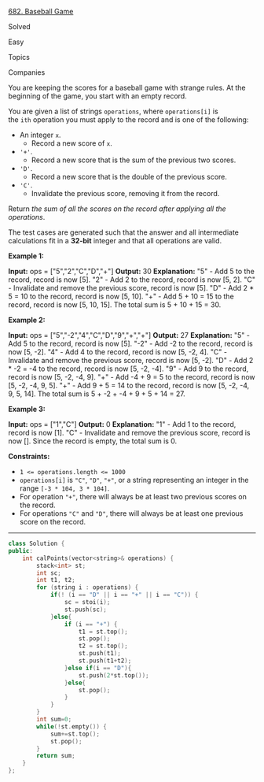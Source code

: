 [682. Baseball Game](https://leetcode.com/problems/baseball-game/)

Solved

Easy

Topics

Companies

You are keeping the scores for a baseball game with strange rules. At the beginning of the game, you start with an empty record.

You are given a list of strings `operations`, where `operations[i]` is the `ith` operation you must apply to the record and is one of the following:

- An integer `x`.
    - Record a new score of `x`.
- `'+'`.
    - Record a new score that is the sum of the previous two scores.
- `'D'`.
    - Record a new score that is the double of the previous score.
- `'C'`.
    - Invalidate the previous score, removing it from the record.

Return _the sum of all the scores on the record after applying all the operations_.

The test cases are generated such that the answer and all intermediate calculations fit in a **32-bit** integer and that all operations are valid.

**Example 1:**

**Input:** ops = ["5","2","C","D","+"]
**Output:** 30
**Explanation:**
"5" - Add 5 to the record, record is now [5].
"2" - Add 2 to the record, record is now [5, 2].
"C" - Invalidate and remove the previous score, record is now [5].
"D" - Add 2 * 5 = 10 to the record, record is now [5, 10].
"+" - Add 5 + 10 = 15 to the record, record is now [5, 10, 15].
The total sum is 5 + 10 + 15 = 30.

**Example 2:**

**Input:** ops = ["5","-2","4","C","D","9","+","+"]
**Output:** 27
**Explanation:**
"5" - Add 5 to the record, record is now [5].
"-2" - Add -2 to the record, record is now [5, -2].
"4" - Add 4 to the record, record is now [5, -2, 4].
"C" - Invalidate and remove the previous score, record is now [5, -2].
"D" - Add 2 * -2 = -4 to the record, record is now [5, -2, -4].
"9" - Add 9 to the record, record is now [5, -2, -4, 9].
"+" - Add -4 + 9 = 5 to the record, record is now [5, -2, -4, 9, 5].
"+" - Add 9 + 5 = 14 to the record, record is now [5, -2, -4, 9, 5, 14].
The total sum is 5 + -2 + -4 + 9 + 5 + 14 = 27.

**Example 3:**

**Input:** ops = ["1","C"]
**Output:** 0
**Explanation:**
"1" - Add 1 to the record, record is now [1].
"C" - Invalidate and remove the previous score, record is now [].
Since the record is empty, the total sum is 0.

**Constraints:**

- `1 <= operations.length <= 1000`
- `operations[i]` is `"C"`, `"D"`, `"+"`, or a string representing an integer in the range `[-3 * 104, 3 * 104]`.
- For operation `"+"`, there will always be at least two previous scores on the record.
- For operations `"C"` and `"D"`, there will always be at least one previous score on the record.

---

```cpp
class Solution {
public:
    int calPoints(vector<string>& operations) {
        stack<int> st;
        int sc;
        int t1, t2;
        for (string i : operations) {
            if(! (i == "D" || i == "+" || i == "C")) {
                sc = stoi(i);
                st.push(sc);
            }else{
                if (i == "+") {
                    t1 = st.top();
                    st.pop();
                    t2 = st.top();
                    st.push(t1);
                    st.push(t1+t2);
                }else if(i == "D"){
                    st.push(2*st.top());
                }else{
                    st.pop();
                }
            }
        }
        int sum=0;
        while(!st.empty()) {
            sum+=st.top();
            st.pop();
        }
        return sum;
    }
};

```

